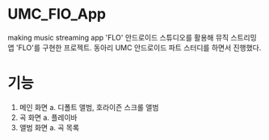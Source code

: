 # UMC_FlO_App
making music streaming app 'FLO'
안드로이드 스튜디오를 활용해 뮤직 스트리밍 앱 'FLO'를 구현한 프로젝트.
동아리 UMC 안드로이드 파트 스터디를 하면서 진행했다.

# 기능
1. 메인 화면
   a. 디폴트 앨범, 호라이즌 스크롤 앨범
2. 곡 화면
   a. 플레이바
3. 앨범 화면
   a. 곡 목록
